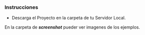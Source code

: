 ### Instrucciones

- Descarga el Proyecto en la carpeta de tu Servidor Local.

En la carpeta de ***screenshot*** pueder ver imagenes de los ejemplos.
